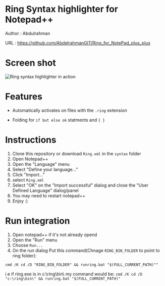 Ring Syntax highlighter for Notepad++
=====================================

Author : Abdulrahman

URL : https://github.com/AbdelrahmanGIT/Ring_for_NotePad_plus_plus

Screen shot
===========

![Ring syntax highlighter in action](http://i.imgur.com/DqZyyXg.png)

Features
========

- Automatically activates on files with the `.ring` extension

- Folding for `if but else ok` statments and `{ }`

Instructions
============

1. Clone this repository or download `Ring.xml` in the `syntax` folder
2. Open Notepad++
3. Open the "Language" menu
4. Select "Define your language..."
5. Click "Import..."
6. select `Ring.xml`
7. Select "OK" on the "Import successful" dialog and close the "User Defined Language" dialog/panel
8. You may need to restart notepad++
9. Enjoy :)

Run integration
===============

1. Open notepad++ if it's not already opend
2. Open the "Run" menu
3. Choose `Run...`
4. On the run dialog Put this command(Chnage `RING_BIN_FOLDER` to point to ring folder): 
 
`cmd /K cd /D "RING_BIN_FOLDER" && runring.bat "$(FULL_CURRENT_PATH)""`

i.e if ring.exe is in c:\ring\bin\ my command would be:
`cmd /K cd /D "c:\ring\bin\" && runring.bat "$(FULL_CURRENT_PATH)"`
